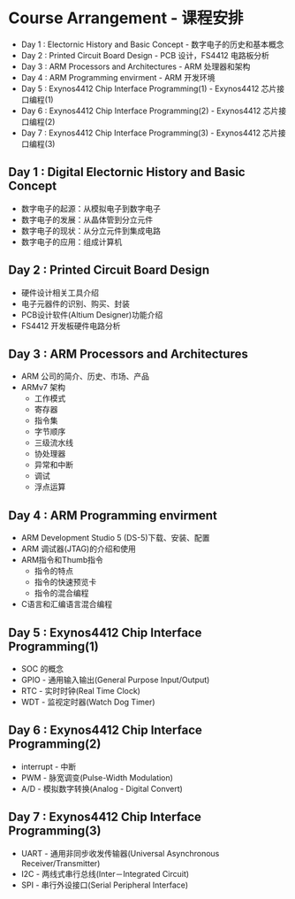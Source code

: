 # Course Arrangement - 课程安排

* Day 1 : Electornic History and Basic Concept - 数字电子的历史和基本概念
* Day 2 : Printed Circuit Board Design - PCB 设计，FS4412 电路板分析
* Day 3 : ARM Processors and Architectures - ARM 处理器和架构
* Day 4 : ARM Programming envirment - ARM 开发环境
* Day 5 : Exynos4412 Chip Interface Programming(1) - Exynos4412 芯片接口编程(1)
* Day 6 : Exynos4412 Chip Interface Programming(2) - Exynos4412 芯片接口编程(2)
* Day 7 : Exynos4412 Chip Interface Programming(3) - Exynos4412 芯片接口编程(3)

## Day 1 : Digital Electornic History and Basic Concept

* 数字电子的起源：从模拟电子到数字电子
* 数字电子的发展：从晶体管到分立元件
* 数字电子的现状：从分立元件到集成电路
* 数字电子的应用：组成计算机

## Day 2 : Printed Circuit Board Design

* 硬件设计相关工具介绍
* 电子元器件的识别、购买、封装
* PCB设计软件(Altium Designer)功能介绍
* FS4412 开发板硬件电路分析

## Day 3 : ARM Processors and Architectures

* ARM 公司的简介、历史、市场、产品
* ARMv7 架构
	* 工作模式
	* 寄存器
	* 指令集
	* 字节顺序
	* 三级流水线
	* 协处理器
	* 异常和中断
	* 调试
	* 浮点运算

## Day 4 : ARM Programming envirment

* ARM Development Studio 5 (DS-5)下载、安装、配置
* ARM 调试器(JTAG)的介绍和使用
* ARM指令和Thumb指令
	* 指令的特点
	* 指令的快速预览卡
	* 指令的混合编程
* C语言和汇编语言混合编程

## Day 5 : Exynos4412 Chip Interface Programming(1)

* SOC 的概念
* GPIO - 通用输入输出(General Purpose Input/Output)
* RTC - 实时时钟(Real Time Clock)
* WDT - 监视定时器(Watch Dog Timer)

## Day 6 : Exynos4412 Chip Interface Programming(2)

* interrupt - 中断
* PWM - 脉宽调变(Pulse-Width Modulation)
* A/D - 模拟数字转换(Analog - Digital Convert)

## Day 7 : Exynos4412 Chip Interface Programming(3)

* UART - 通用非同步收发传输器(Universal Asynchronous Receiver/Transmitter)
* I2C - 两线式串行总线(Inter－Integrated Circuit)
* SPI - 串行外设接口(Serial Peripheral Interface)